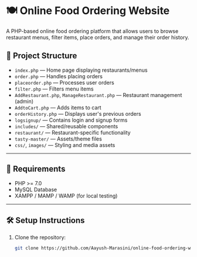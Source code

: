 # 🍽️ Online Food Ordering Website

A PHP-based online food ordering platform that allows users to browse restaurant menus, filter items, place orders, and manage their order history.


## 📁 Project Structure

- `index.php` — Home page displaying restaurants/menus
- `order.php` — Handles placing orders
- `placeorder.php` — Processes user orders
- `filter.php` — Filters menu items
- `AddRestaurant.php`, `ManageRestaurant.php` — Restaurant management (admin)
- `AddtoCart.php` — Adds items to cart
- `orderHistory.php` — Displays user's previous orders
- `logsignup/` — Contains login and signup forms
- `includes/` — Shared/reusable components
- `restaurant/` — Restaurant-specific functionality
- `tasty-master/` — Assets/theme files
- `css/`, `images/` — Styling and media assets

---

## 💾 Requirements

- PHP >= 7.0
- MySQL Database
- XAMPP / MAMP / WAMP (for local testing)

---

## 🛠 Setup Instructions

1. Clone the repository:
   ```bash
   git clone https://github.com/Aayush-Marasini/online-food-ordering-website.git
